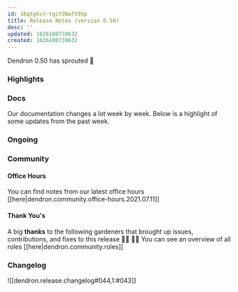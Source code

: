```yaml
---
id: 16qtgkcY-tgiYZWafX9Sp
title: Release Notes (version 0.50)
desc: ''
updated: 1626100738632
created: 1626100738632
---
```




Dendron 0.50 has sprouted  🌱

### Highlights

### Docs

Our documentation changes a lot week by week. Below is a highlight of some updates from the past week.

### Ongoing 
<!-- Discuss ongoing efforts here -->

### Community

#### Office Hours

You can find notes from our latest office hours [[here|dendron.community.office-hours.2021.07.11]]

#### Thank You's

A big **thanks** to the following gardeners that brought up issues, contributions, and fixes to this release :man_farmer: :woman_farmer: 
You can see an overview of all roles [[here|dendron.community.roles]]

### Changelog
![[dendron.release.changelog#044,1:#043]]
